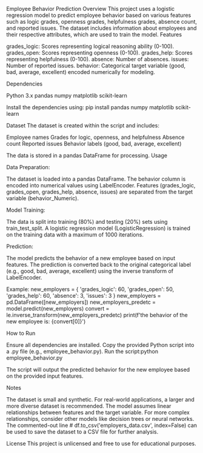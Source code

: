 Employee Behavior Prediction
Overview
This project uses a logistic regression model to predict employee behavior based on various features such as logic grades, openness grades, helpfulness grades, absence count, and reported issues. The dataset includes information about employees and their respective attributes, which are used to train the model.
Features

grades_logic: Scores representing logical reasoning ability (0-100).
grades_open: Scores representing openness (0-100).
grades_help: Scores representing helpfulness (0-100).
absence: Number of absences.
issues: Number of reported issues.
behavior: Categorical target variable (good, bad, average, excellent) encoded numerically for modeling.

Dependencies

Python 3.x
pandas
numpy
matplotlib
scikit-learn

Install the dependencies using:
pip install pandas numpy matplotlib scikit-learn

Dataset
The dataset is created within the script and includes:

Employee names
Grades for logic, openness, and helpfulness
Absence count
Reported issues
Behavior labels (good, bad, average, excellent)

The data is stored in a pandas DataFrame for processing.
Usage

Data Preparation:

The dataset is loaded into a pandas DataFrame.
The behavior column is encoded into numerical values using LabelEncoder.
Features (grades_logic, grades_open, grades_help, absence, issues) are separated from the target variable (behavior_Numeric).


Model Training:

The data is split into training (80%) and testing (20%) sets using train_test_split.
A logistic regression model (LogisticRegression) is trained on the training data with a maximum of 1000 iterations.


Prediction:

The model predicts the behavior of a new employee based on input features.
The prediction is converted back to the original categorical label (e.g., good, bad, average, excellent) using the inverse transform of LabelEncoder.


Example:
new_employers = {
    'grades_logic': 60,
    'grades_open': 50,
    'grades_help': 60,
    'absence': 3,
    'issues': 3
}
new_employers = pd.DataFrame([new_employers])
new_employers_predetc = model.predict(new_employers)
convert = le.inverse_transform(new_employers_predetc)
print(f'the behavior of the new employee is: {convert[0]}')



How to Run

Ensure all dependencies are installed.
Copy the provided Python script into a .py file (e.g., employee_behavior.py).
Run the script:python employee_behavior.py


The script will output the predicted behavior for the new employee based on the provided input features.

Notes

The dataset is small and synthetic. For real-world applications, a larger and more diverse dataset is recommended.
The model assumes linear relationships between features and the target variable. For more complex relationships, consider other models like decision trees or neural networks.
The commented-out line # df.to_csv('employers_data.csv', index=False) can be used to save the dataset to a CSV file for further analysis.

License
This project is unlicensed and free to use for educational purposes.
